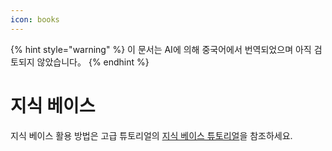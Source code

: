 ```yaml
---
icon: books
---
```


{% hint style="warning" %}
이 문서는 AI에 의해 중국어에서 번역되었으며 아직 검토되지 않았습니다。
{% endhint %}

# 지식 베이스

지식 베이스 활용 방법은 고급 튜토리얼의 [지식 베이스 튜토리얼](../../knowledge-base/knowledge-base.md)을 참조하세요.
